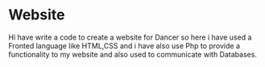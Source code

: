 # Website
Hi have write a code to create a website for Dancer so here i have used a Fronted language like HTML,CSS and i have also use Php to provide a functionality to my website and also used to communicate with Databases. 

